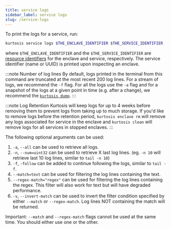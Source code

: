```yaml
---
title: service logs
sidebar_label: service logs
slug: /service-logs
---
```


To print the logs for a service, run:

```bash
kurtosis service logs $THE_ENCLAVE_IDENTIFIER $THE_SERVICE_IDENTIFIER
```

where `$THE_ENCLAVE_IDENTIFIER` and the `$THE_SERVICE_IDENTIFIER` are [resource identifiers](../advanced-concepts/resource-identifier.md) for the enclave and service, respectively. The service identifier (name or UUID) is printed upon inspecting an enclave. 

:::note Number of log lines
By default, logs printed in the terminal from this command are truncated at the most recent 200 log lines. For a stream of logs, we recommend the `-f` flag. For all the logs use the `-a` flag and for a snapshot of the logs at a given point in time (e.g. after a change), we recommend the [`kurtosis dump`](./dump.md).
:::

:::note Log Retention
Kurtosis will keep logs for up to 4 weeks before removing them to prevent logs from taking up to much storage. If you'd like to remove logs before the retention period, `kurtosis enclave rm` will remove any logs associated for service in the enclave and `kurtosis clean` will remove logs for all services in stopped enclaves.
:::

The following optional arguments can be used:
1. `-a`, `--all` can be used to retrieve all logs.
1. `-n`, `--num=uint32` can be used to retrieve X last log lines. (eg. `-n 10` will retrieve last 10 log lines, similar to `tail -n 10`)
1. `-f`, `-follow` can be added to continue following the logs, similar to `tail -f`.
1. `--match=text` can be used for filtering the log lines containing the text.
1. `--regex-match="regex"` can be used for filtering the log lines containing the regex. This filter will also work for text but will have degraded performance.
1. `-v`, `--invert-match` can be used to invert the filter condition specified by either `--match` or `--regex-match`. Log lines NOT containing the match will be returned.

Important: `--match` and `--regex-match` flags cannot be used at the same time. You should either use one or the other.
